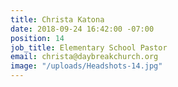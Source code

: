 ```yaml
---
title: Christa Katona
date: 2018-09-24 16:42:00 -07:00
position: 14
job_title: Elementary School Pastor
email: christa@daybreakchurch.org
image: "/uploads/Headshots-14.jpg"
---
```


